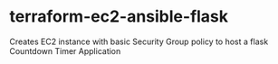 # terraform-ec2-ansible-flask
 Creates EC2 instance with basic Security Group policy to host a flask Countdown Timer Application
